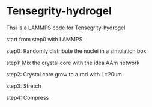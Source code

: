 # Tensegrity-hydrogel
Thsi is a LAMMPS code for Tensegrity-hydrogel

start from step0 with LAMMPS

step0: Randomly distribute the nuclei in a simulation box

step1: Mix the crystal core with the idea AAm network

step2: Crystal core grow to a rod with L=20um 

step3: Stretch 

step4: Compress
